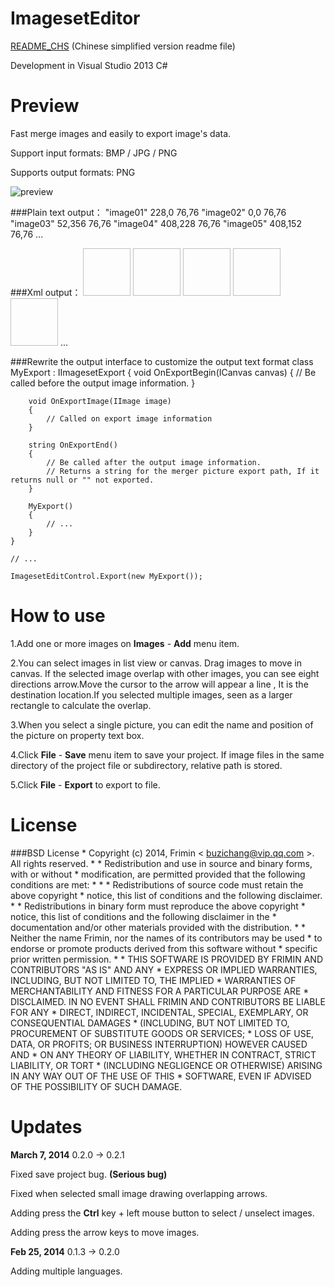ImagesetEditor
==============

[README_CHS](https://github.com/frimin/ImagesetEditor/blob/master/README_CHS.md) (Chinese simplified version readme file)

Development in Visual Studio 2013 C#

Preview
==============

Fast merge images and easily to export image's data.

Support input formats: BMP / JPG / PNG

Supports output formats: PNG

![preview](http://www.frimin.com/imageset_en.jpg "preview")

###Plain text output：
    "image01" 228,0 76,76
    "image02" 0,0 76,76
    "image03" 52,356 76,76
    "image04" 408,228 76,76
    "image05" 408,152 76,76
	...
    
###Xml output：
    <?xml version="1.0" encoding="utf-8"?>
    <Imageset>
      <Image Name="image01" XPos="228" YPos="0" Width="76" Height="76" />
      <Image Name="image02" XPos="0" YPos="0" Width="76" Height="76" />
      <Image Name="image03" XPos="52" YPos="356" Width="76" Height="76" />
      <Image Name="image04" XPos="408" YPos="228" Width="76" Height="76" />
      <Image Name="image05" XPos="408" YPos="152" Width="76" Height="76" />
	  ...
    </Imageset>

###Rewrite the output interface to customize the output text format
    class MyExport : IImagesetExport
    {
        void OnExportBegin(ICanvas canvas)
        {
            // Be called before the output image information.
        }

        void OnExportImage(IImage image)
        {
            // Called on export image information
        }

        string OnExportEnd()
        {
            // Be called after the output image information.
            // Returns a string for the merger picture export path, If it returns null or "" not exported.
        }
        
        MyExport()
        {
            // ...
        }
    }
    
    // ...
    
    ImagesetEditControl.Export(new MyExport());

How to use
==============

1.Add one or more images on **Images** - **Add** menu item.

2.You can select images in list view or canvas. Drag images to move in canvas. If the selected image overlap with other images, you can see eight directions arrow.Move the cursor to the arrow will appear a line , It is the destination location.If you selected multiple images, seen as a larger rectangle to calculate the overlap.

3.When you select a single picture, you can edit the name and position of the picture on property text box.

4.Click **File** - **Save** menu item to save your project. If image files in the same directory of the project file or subdirectory, relative path is stored.

5.Click **File** - **Export**  to export to file.

License
==============
###BSD License
    * Copyright (c) 2014, Frimin < buzichang@vip.qq.com >. All rights reserved.
    *
    * Redistribution and use in source and binary forms, with or without
    * modification, are permitted provided that the following conditions are met:
    *
    *     * Redistributions of source code must retain the above copyright
    *       notice, this list of conditions and the following disclaimer.
    *     * Redistributions in binary form must reproduce the above copyright
    *       notice, this list of conditions and the following disclaimer in the
    *       documentation and/or other materials provided with the distribution.
    *     * Neither the name Frimin, nor the names of its contributors may be used
    *       to endorse or promote products derived from this software without 
    *       specific prior written permission.
    *
    * THIS SOFTWARE IS PROVIDED BY FRIMIN AND CONTRIBUTORS "AS IS" AND ANY
    * EXPRESS OR IMPLIED WARRANTIES, INCLUDING, BUT NOT LIMITED TO, THE IMPLIED
    * WARRANTIES OF MERCHANTABILITY AND FITNESS FOR A PARTICULAR PURPOSE ARE
    * DISCLAIMED. IN NO EVENT SHALL FRIMIN AND CONTRIBUTORS BE LIABLE FOR ANY
    * DIRECT, INDIRECT, INCIDENTAL, SPECIAL, EXEMPLARY, OR CONSEQUENTIAL DAMAGES
    * (INCLUDING, BUT NOT LIMITED TO, PROCUREMENT OF SUBSTITUTE GOODS OR SERVICES;
    * LOSS OF USE, DATA, OR PROFITS; OR BUSINESS INTERRUPTION) HOWEVER CAUSED AND
    * ON ANY THEORY OF LIABILITY, WHETHER IN CONTRACT, STRICT LIABILITY, OR TORT
    * (INCLUDING NEGLIGENCE OR OTHERWISE) ARISING IN ANY WAY OUT OF THE USE OF THIS
    * SOFTWARE, EVEN IF ADVISED OF THE POSSIBILITY OF SUCH DAMAGE.
    
Updates
==============

**March 7, 2014** 0.2.0 -> 0.2.1

Fixed save project bug. **(Serious bug)**

Fixed when selected small image drawing overlapping arrows.

Adding press the **Ctrl** key + left mouse button to select / unselect images.

Adding press the arrow keys to move images.

**Feb 25, 2014** 0.1.3 -> 0.2.0

Adding multiple languages.
